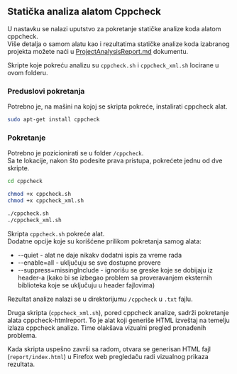 ## Statička analiza alatom Cppcheck

U nastavku se nalazi uputstvo za pokretanje statičke analize koda alatom cppcheck.  
Više detalja o samom alatu kao i rezultatima statičke analize koda izabranog projekta možete naći u [ProjectAnalysisReport.md](../ProjectAnalysisReport.md) dokumentu.

Skripte koje pokreću analizu su `cppcheck.sh` i `cppcheck_xml.sh` locirane u ovom folderu.

### Preduslovi pokretanja
Potrebno je, na mašini na kojoj se skripta pokreće, instalirati cppcheck alat.

```bash
sudo apt-get install cppcheck
```

### Pokretanje
Potrebno je pozicionirati se u folder `/cppcheck`.  
Sa te lokacije, nakon što podesite prava pristupa, pokrećete jednu od dve skripte.

```bash
cd cppcheck

chmod +x cppcheck.sh
chmod +x cppcheck_xml.sh

./cppcheck.sh
./cppcheck_xml.sh
```
Skripta `cppcheck.sh` pokreće alat.  
Dodatne opcije koje su korišćene prilikom pokretanja samog alata:  
  -   --quiet - alat ne daje nikakv dodatni ispis za vreme rada
  -   --enable=all - uključuju se sve dostupne provere
  -   --suppress=missingInclude - ignorišu se greske koje se dobijaju iz header-a (kako bi se izbegao problem sa proveravanjem eksternih biblioteka koje se uključuju u header fajlovima)

Rezultat analize nalazi se u direktorijumu `/cppcheck` u `.txt` fajlu.

Druga skripta (`cppcheck_xml.sh`), pored cppcheck analize, sadrži pokretanje alata cppcheck-htmlreport. To je alat koji generiše HTML izveštaj na temelju izlaza cppcheck analize. Time olakšava vizualni pregled pronađenih problema.  

Kada skripta uspešno završi sa radom, otvara se generisan HTML fajl (`report/index.html`) u Firefox web pregledaču radi vizualnog prikaza rezultata.


